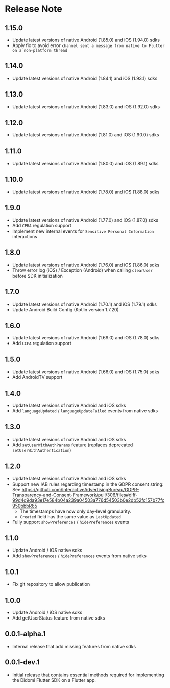 # Release Note

## 1.15.0
- Update latest versions of native Android (1.85.0) and iOS (1.94.0) sdks
- Apply fix to avoid error `channel sent a message from native to Flutter on a non-platform thread`

## 1.14.0
- Update latest versions of native Android (1.84.1) and iOS (1.93.1) sdks

## 1.13.0
- Update latest versions of native Android (1.83.0) and iOS (1.92.0) sdks

## 1.12.0
- Update latest versions of native Android (1.81.0) and iOS (1.90.0) sdks

## 1.11.0
- Update latest versions of native Android (1.80.0) and iOS (1.89.1) sdks

## 1.10.0
- Update latest versions of native Android (1.78.0) and iOS (1.88.0) sdks

## 1.9.0
- Update latest versions of native Android (1.77.0) and iOS (1.87.0) sdks
- Add `CPRA` regulation support
- Implement new internal events for `Sensitive Personal Information` interactions

## 1.8.0
- Update latest versions of native Android (1.76.0) and iOS (1.86.0) sdks
- Throw error log (iOS) / Exception (Android) when calling `clearUser` before SDK initialization

## 1.7.0
- Update latest versions of native Android (1.70.1) and iOS (1.79.1) sdks
- Update Android Build Config (Kotlin version 1.7.20)

## 1.6.0
- Update latest versions of native Android (1.69.0) and iOS (1.78.0) sdks
- Add `CCPA` regulation support

## 1.5.0
- Update latest versions of native Android (1.66.0) and iOS (1.75.0) sdks
- Add AndroidTV support

## 1.4.0
- Update latest versions of native Android and iOS sdks
- Add `languageUpdated` / `languageUpdateFailed` events from native sdks

## 1.3.0
- Update latest versions of native Android and iOS sdks
- Add `setUserWithAuthParams` feature (replaces deprecated `setUserWithAuthentication`)

## 1.2.0
- Update latest versions of native Android and iOS sdks
- Support new IAB rules regarding timestamp in the GDPR consent string: See https://github.com/InteractiveAdvertisingBureau/GDPR-Transparency-and-Consent-Framework/pull/306/files#diff-99d4d9da93e17e584b04a239a04503a776d54503b0e2db52fc157b77fc950bbbR65
  - The timestamps have now only day-level granularity.
  - `Created` field has the same value as `LastUpdated`
- Fully support `showPreferences` / `hidePreferences` events
  
## 1.1.0
- Update Android / iOS native sdks
- Add `showPreferences` / `hidePreferences` events from native sdks

## 1.0.1
- Fix git repository to allow publication

## 1.0.0
- Update Android / iOS native sdks
- Add getUserStatus feature from native sdks

## 0.0.1-alpha.1
- Internal release that add missing features from native sdks

## 0.0.1-dev.1
- Initial release that contains essential methods required for implementing the Didomi Flutter SDK on a Flutter app.
